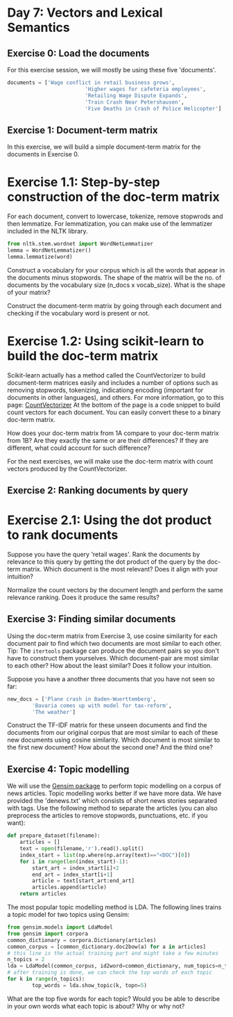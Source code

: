 Day 7: Vectors and Lexical Semantics
====================================

## Exercise 0: Load the documents

For this exercise session, we will mostly be using these five 'documents'.
````python
documents = ['Wage conflict in retail business grows',
                         'Higher wages for cafeteria employees',
                         'Retailing Wage Dispute Expands',
                         'Train Crash Near Petershausen',
                         'Five Deaths in Crash of Police Helicopter']
````

## Exercise 1: Document-term matrix

In this exercise, we will build a simple document-term matrix for the documents in Exercise 0.

# Exercise 1.1: Step-by-step construction of the doc-term matrix
For each document, convert to lowercase, tokenize, remove stopwrods and then lemmatize.
For lemmatization, you can make use of the lemmatizer included in the NLTK library.
````python
from nltk.stem.wordnet import WordNetLemmatizer
lemma = WordNetLemmatizer()
lemma.lemmatize(word)
````
Construct a vocabulary for your corpus which is all the words that appear in the documents minus stopwords.
The shape of the matrix will be the no. of documents by the vocabulary size (n_docs x vocab_size).
What is the shape of your matrix?

Construct the document-term matrix by going through each document and checking if the vocabulary word is present or not.

# Exercise 1.2: Using scikit-learn to build the doc-term matrix

Scikit-learn actually has a method called the CountVectorizer to build document-term matrices easily and includes a number of options
such as removing stopwords, tokenizing, indicationg encoding (important for documents in other languages), and others.
For more information, go to this page: [CountVectorizer](https://scikit-learn.org/stable/modules/generated/sklearn.feature_extraction.text.CountVectorizer.html)
At the bottom of the page is a code snippet to build count vectors for each document. You can easily convert these to a binary doc-term matrix.

How does your doc-term matrix from 1A compare to your doc-term matrix from 1B? Are they exactly the same or are their differences?
If they are different, what could account for such difference?

For the next exercises, we will make use the doc-term matrix with count vectors produced by the CountVectorizer.

## Exercise 2: Ranking documents by query

# Exercise 2.1: Using the dot product to rank documents

Suppose you have the query 'retail wages'. Rank the documents by relevance to this query by getting the dot product of the query by the doc-term matrix.
Which document is the most relevant? Does it align with your intuition?

Normalize the count vectors by the document length and perform the same relevance ranking. Does it produce the same results?

## Exercise 3: Finding similar documents

Using the doc=term matrix from Exercise 3, use cosine similarity for each document pair to find which two documents are most similar to each other.
Tip: The ````itertools```` package can produce the document pairs so you don't have to construct them yourselves.
Which document-pair are most similar to each other? How about the least similar? Does it follow your intuition.

Suppose you have a another three documents that you have not seen so far:

````python
new_docs = ['Plane crash in Baden-Wuerttemberg',
        'Bavaria comes up with model for tax-reform',
        'The weather']
`````
Construct the TF-IDF matrix for these unseen documents and find the documents from our original corpus that are most similar to each of these new documents
using cosine similarity. Which document is most similar to the first new document? How about the second one? And the third one?

## Exercise 4: Topic modelling

We will use the [Gensim package](https://radimrehurek.com/gensim/models/ldamodel.html) to perform topic modelling on a corpus of news articles. Topic modelling works better if we have more data.
We have provided the 'denews.txt' which consists of short news stories separated with tags.
Use the following method to separate the articles (you can also preprocess the articles to remove stopwords, punctuations, etc. if you want):
````python
def prepare_dataset(filename):
    articles = []
    text = open(filename,'r').read().split()
    index_start = list(np.where(np.array(text)=="<DOC")[0])
    for i in range(len(index_start)-1):
        start_art = index_start[i]+2
        end_art = index_start[i+1]
        article = text[start_art:end_art]
        articles.append(article)
    return articles
````

The most popular topic modelling method is LDA. The following lines trains a topic model for two topics using Gensim:
````python
from gensim.models import LdaModel
from gensim import corpora
common_dictionary = corpora.Dictionary(articles)
common_corpus = [common_dictionary.doc2bow(a) for a in articles]
# this line is the actual training part and might take a few minutes
n_topics = 2
lda = LdaModel(common_corpus, id2word=common_dictionary, num_topics=n_topics, passes=100)
# after training is done, we can check the top words of each topic
for k in range(n_topics):
        top_words = lda.show_topic(k, topn=5)
````

What are the top five words for each topic? Would you be able to describe in your own words what each topic is about?
Why or why not?

